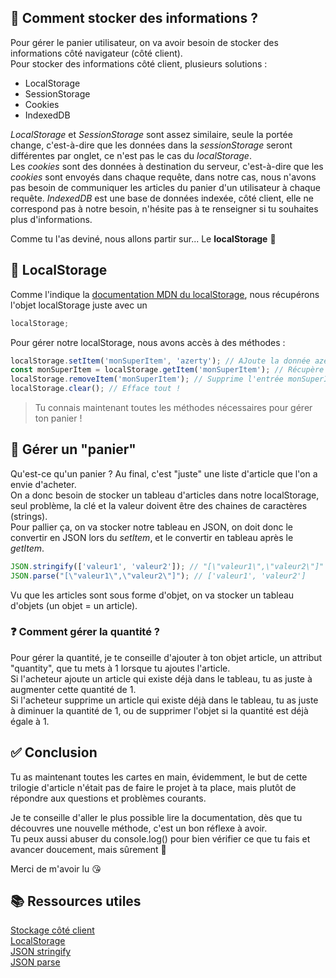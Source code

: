 ## 🧐 Comment stocker des informations ?

Pour gérer le panier utilisateur, on va avoir besoin de stocker des informations côté navigateur (côté client).  
Pour stocker des informations côté client, plusieurs solutions :

- LocalStorage
- SessionStorage
- Cookies
- IndexedDB

_LocalStorage_ et _SessionStorage_ sont assez similaire, seule la portée change, c'est-à-dire que les données dans la _sessionStorage_ seront différentes par onglet, ce n'est pas le cas du _localStorage_.  
Les _cookies_ sont des données à destination du serveur, c'est-à-dire que les _cookies_ sont envoyés dans chaque requête, dans notre cas, nous n'avons pas besoin de communiquer les articles du panier d'un utilisateur à chaque requête.
_IndexedDB_ est une base de données indexée, côté client, elle ne correspond pas à notre besoin, n'hésite pas à te renseigner si tu souhaites plus d'informations.

Comme tu l'as deviné, nous allons partir sur... Le **localStorage** 🎉

## 💾 LocalStorage

Comme l'indique la [documentation MDN du localStorage](https://developer.mozilla.org/fr/docs/Web/API/Window/localStorage), nous récupérons l'objet localStorage juste avec un

```js
localStorage;
```

Pour gérer notre localStorage, nous avons accès à des méthodes : 

```js
localStorage.setItem('monSuperItem', 'azerty'); // AJoute la donnée azerty dans monSuperItem
const monSuperItem = localStorage.getItem('monSuperItem'); // Récupère la valeur de "monSuperItem" (azerty dans notre cas)
localStorage.removeItem('monSuperItem'); // Supprime l'entrée monSuperItem
localStorage.clear(); // Efface tout !
```

> Tu connais maintenant toutes les méthodes nécessaires pour gérer ton panier !

## 🧺 Gérer un "panier"

Qu'est-ce qu'un panier ? Au final, c'est "juste" une liste d'article que l'on a envie d'acheter.  
On a donc besoin de stocker un tableau d'articles dans notre localStorage, seul problème, la clé et la valeur doivent être des chaines de caractères (strings).  
Pour pallier ça, on va stocker notre tableau en JSON, on doit donc le convertir en JSON lors du _setItem_, et le convertir en tableau après le _getItem_.

```js
JSON.stringify(['valeur1', 'valeur2']); // "[\"valeur1\",\"valeur2\"]"
JSON.parse("[\"valeur1\",\"valeur2\"]"); // ['valeur1', 'valeur2']
```

Vu que les articles sont sous forme d'objet, on va stocker un tableau d'objets (un objet = un article).  

### ❓ Comment gérer la quantité ?

Pour gérer la quantité, je te conseille d'ajouter à ton objet article, un attribut "quantity", que tu mets à 1 lorsque tu ajoutes l'article.  
Si l'acheteur ajoute un article qui existe déjà dans le tableau, tu as juste à augmenter cette quantité de 1.  
Si l'acheteur supprime un article qui existe déjà dans le tableau, tu as juste à diminuer la quantité de 1, ou de supprimer l'objet si la quantité est déjà égale à 1.

## ✅ Conclusion

Tu as maintenant toutes les cartes en main, évidemment, le but de cette trilogie d'article n'était pas de faire le projet à ta place, mais plutôt de répondre aux questions et problèmes courants.

Je te conseille d'aller le plus possible lire la documentation, dès que tu découvres une nouvelle méthode, c'est un bon réflexe à avoir.  
Tu peux aussi abuser du console.log() pour bien vérifier ce que tu fais et avancer doucement, mais sûrement 💪

Merci de m'avoir lu 😘

## 📚 Ressources utiles

[Stockage côté client](https://developer.mozilla.org/fr/docs/Learn/JavaScript/Client-side_web_APIs/Client-side_storage)  
[LocalStorage](https://developer.mozilla.org/fr/docs/Web/API/Window/localStorage)  
[JSON stringify](https://developer.mozilla.org/fr/docs/Web/JavaScript/Reference/Global_Objects/JSON/stringify)  
[JSON parse](https://developer.mozilla.org/fr/docs/Web/JavaScript/Reference/Global_Objects/JSON/parse)